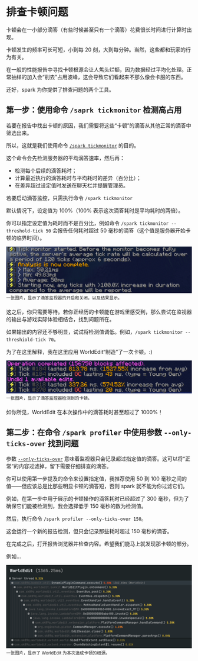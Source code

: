 # 排查卡顿问题

卡顿会在一小部分滴答（有些时候甚至只有一个滴答）花费很长时间进行计算时出现。

卡顿发生的频率可长可短，小到每 20 刻，大到每分钟。当然，这些都和玩家的行为有关。

在一般的性能报告中寻找卡顿根源会让人焦头烂额，因为数据经过平均化处理。正常抽样的加入会“削去”占用波峰，这会导致它们看起来不那么像会卡服的东西。

还好，spark 为你提供了排查问题的两个工具。

## 第一步：使用命令 `/saprk tickmonitor` 检测高占用

若要在报告中找出卡顿的原因，我们需要将这些“卡顿”的滴答从其他正常的滴答中筛选出来。

所以，这就是我们使用命令 [`/spark tickmonitor`](https://spark.lucko.me/docs/Command-Usage#spark-tickmonitor) 的目的。

这个命令会先检测服务器的平均滴答速率，然后再：


* 检测每个后续的滴答耗时；
* 计算最近执行的滴答耗时与平均耗时的差异（百分比）；
* 在差异超过设定值时发送在聊天栏并提醒管理员。

若要启动滴答监控，只需执行命令 `/spark tickmonitor`

默认情况下，设定值为 100%（100% 表示这次滴答耗时是平均耗时的两倍）。

你可以指定设定值为耗时而不是百分比，例如命令 `/spark tickmonitor --threshold-tick 50` 会报告任何耗时超过 50 毫秒的滴答（这个值是服务器开始卡顿的临界时间）。

![img](images/finding-lag-tickmonitor.png)
<sup>一张图片，显示了滴答监视器的开启和关闭，以及结果显示。</sup>

这之后，你只需要等待。若你正经历的卡顿能在游戏里感受到，那么尝试在监视器的输出与游戏实际体验相结合，找到问题所在。

如果输出的内容还不够明显，试试将检测值调低。例如，`/spark tickmonitor --threshiold-tick 70`。

为了在这里解释，我在这里应用 WorldEdit“制造”了一次卡顿。:)

![img](images/finding-lag-tickmonitor-demo.png)
<sup>一张图片，显示了滴答监控器检测到的卡顿。</sup>

如你所见，WorldEdit 在本次操作中的滴答耗时甚至超过了 1000%！

## 第二步：在命令 `/spark profiler` 中使用参数 `--only-ticks-over` 找到问题

参数 [`--only-ticks-over`](https://spark.lucko.me/docs/Command-Usage#spark-profiler) 意味着监视器只会记录超过指定值的滴答。这可以将“正常”的内容过滤掉，留下需要仔细排查的滴答。

你可以使用第一步提及的命令来设置指定值，我推荐使用 50 到 100 毫秒之间的值——但应该总是比那些明显卡顿的滴答短，否则 spark 就不能为你过滤它们。

例如，在第一步中用于展示的卡顿操作的滴答耗时已经超过了 300 毫秒，但为了确保它们能被检测到，我会选择低于 150 毫秒的数为检测值。

然后，执行命令 `/spark profiler --only-ticks-over 150`。

这会运行一个新的报告检测，但只会记录那些耗时超过 150 毫秒的滴答。

在完成之后，打开报告浏览器并检查内容。希望我们能马上就发现那卡顿的部分。

例如...

![img](images/finding-lag-example-viewer.png)
<sup>一张图片，显示了 WorldEdit 为本次造成卡顿的根源。</sup>